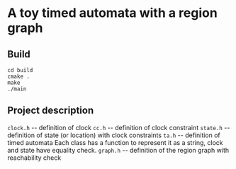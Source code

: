 # A toy timed automata with a region graph
## Build
```
cd build
cmake .
make
./main
```
## Project description
``clock.h`` -- definition of clock
``cc.h`` -- definition of clock constraint
``state.h`` -- definition of state (or location) with clock constraints
``ta.h`` -- definition of timed automata
Each class has a function to represent it as a string, clock and state have equality check.
``graph.h`` -- definition of the region graph with reachability check
